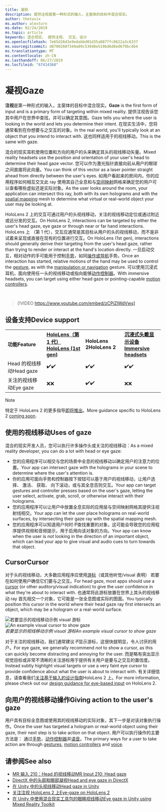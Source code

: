 ```yaml
---
title: 凝视
description: 提供注视是第一种形式的输入，主窗体的目标中混合现实。
author: thetuvix
ms.author: alexturn
ms.date: 02/24/2019
ms.topic: article
keywords: 混合现实、 提供注视、 交互，设计
ms.openlocfilehash: 7e65d26d3e9edabbd01d35a887ffc8622a3c6337
ms.sourcegitcommit: d8700260f349a09c53948e519bd6d8ed6f9bc4b4
ms.translationtype: MT
ms.contentlocale: zh-CN
ms.lasthandoff: 06/27/2019
ms.locfileid: "67414368"
---
```

# <a name="gaze"></a><span data-ttu-id="96303-104">凝视</span><span class="sxs-lookup"><span data-stu-id="96303-104">Gaze</span></span>

<span data-ttu-id="96303-105">**注视**是第一种形式的输入，主窗体的目标中混合现实。</span><span class="sxs-lookup"><span data-stu-id="96303-105">**Gaze** is the first form of input and is a primary form of targeting within mixed reality.</span></span> <span data-ttu-id="96303-106">提供注视告诉您其中用户在世界中查找，并可以确定其意图。</span><span class="sxs-lookup"><span data-stu-id="96303-106">Gaze tells you where the user is looking in the world and lets you determine their intent.</span></span> <span data-ttu-id="96303-107">在现实生活中，您将通常看到在你想要与之交互的对象。</span><span class="sxs-lookup"><span data-stu-id="96303-107">In the real world, you'll typically look at an object that you intend to interact with.</span></span> <span data-ttu-id="96303-108">这也同样适用于的视线移动。</span><span class="sxs-lookup"><span data-stu-id="96303-108">This is the same with gaze.</span></span>

<span data-ttu-id="96303-109">混合的现实耳机使用位置和方向的用户的头来确定其头的视线移动矢量。</span><span class="sxs-lookup"><span data-stu-id="96303-109">Mixed reality headsets use the position and orientation of your user's head to determine their head gaze vector.</span></span> <span data-ttu-id="96303-110">您可以作为激光指针直接向前从用户的眼球之间直接将此向量。</span><span class="sxs-lookup"><span data-stu-id="96303-110">You can think of this vector as a laser pointer straight ahead from directly between the user's eyes.</span></span> <span data-ttu-id="96303-111">如用户看起来的房间内，你的应用程序如何相互交叉此 ray 使用其自己全息和与[空间映射](spatial-mapping.md)网格来确定您的用户可以查看哪些虚拟还是实际对象。</span><span class="sxs-lookup"><span data-stu-id="96303-111">As the user looks around the room, your application can intersect this ray, both with its own holograms and with the [spatial mapping](spatial-mapping.md) mesh to determine what virtual or real-world object your user may be looking at.</span></span>

<span data-ttu-id="96303-112">HoloLens 2 上的交互可通过用户的头视线移动，关注的视线移动定位或通过附近或远分发的交互。</span><span class="sxs-lookup"><span data-stu-id="96303-112">On HoloLens 2, interactions can be targeted by either the user's head gaze, eye gaze or through near or far hand interactions.</span></span>
<span data-ttu-id="96303-113">HoloLens 上 （第 1 代），交互应通常是其目标从用户的头的视线移动，而不是非试着来呈现或直接在现有的位置进行交互。</span><span class="sxs-lookup"><span data-stu-id="96303-113">On HoloLens (1st gen), interactions should generally derive their targeting from the user's head gaze, rather than trying to render or interact at the hand's location directly.</span></span> <span data-ttu-id="96303-114">一旦启动交互，相对动作的手可能用于控制[手势](gestures.md)，如同[操作或导航](gestures.md#composite-gestures)手势。</span><span class="sxs-lookup"><span data-stu-id="96303-114">Once an interaction has started, relative motions of the hand may be used to control the [gesture](gestures.md), as with the [manipulation or navigation](gestures.md#composite-gestures) gesture.</span></span> <span data-ttu-id="96303-115">可以使用沉浸式耳机，面向使用任一头的视线移动或指向能够[动作控制器](motion-controllers.md)。</span><span class="sxs-lookup"><span data-stu-id="96303-115">With immersive headsets, you can target using either head gaze or pointing-capable [motion controllers](motion-controllers.md).</span></span>

<br>

>[!VIDEO https://www.youtube.com/embed/zCPiZlWdVws]

## <a name="device-support"></a><span data-ttu-id="96303-116">设备支持</span><span class="sxs-lookup"><span data-stu-id="96303-116">Device support</span></span>

<table>
    <colgroup>
    <col width="25%" />
    <col width="25%" />
    <col width="25%" />
    <col width="25%" />
    </colgroup>
    <tr>
        <td><span data-ttu-id="96303-117"><strong>功能</strong></span><span class="sxs-lookup"><span data-stu-id="96303-117"><strong>Feature</strong></span></span></td>
        <td><span data-ttu-id="96303-118"><a href="hololens-hardware-details.md"><strong>HoloLens（第 1 代）</strong></a></span><span class="sxs-lookup"><span data-stu-id="96303-118"><a href="hololens-hardware-details.md"><strong>HoloLens (1st gen)</strong></a></span></span></td>
        <td><span data-ttu-id="96303-119"><strong>HoloLens 2</strong></span><span class="sxs-lookup"><span data-stu-id="96303-119"><strong>HoloLens 2</strong></span></span></td>
        <td><span data-ttu-id="96303-120"><a href="immersive-headset-hardware-details.md"><strong>沉浸式头戴显示设备</strong></a></span><span class="sxs-lookup"><span data-stu-id="96303-120"><a href="immersive-headset-hardware-details.md"><strong>Immersive headsets</strong></a></span></span></td>
    </tr>
     <tr>
        <td><span data-ttu-id="96303-121">Head 的视线移动</span><span class="sxs-lookup"><span data-stu-id="96303-121">Head gaze</span></span></td>
        <td><span data-ttu-id="96303-122">✔️</span><span class="sxs-lookup"><span data-stu-id="96303-122">✔️</span></span></td>
        <td><span data-ttu-id="96303-123">✔️</span><span class="sxs-lookup"><span data-stu-id="96303-123">✔️</span></span></td>
        <td><span data-ttu-id="96303-124">✔️</span><span class="sxs-lookup"><span data-stu-id="96303-124">✔️</span></span></td>
    </tr>
     <tr>
        <td><span data-ttu-id="96303-125">关注的视线移动</span><span class="sxs-lookup"><span data-stu-id="96303-125">Eye gaze</span></span></td>
        <td><span data-ttu-id="96303-126">❌</span><span class="sxs-lookup"><span data-stu-id="96303-126">❌</span></span></td>
        <td><span data-ttu-id="96303-127">✔️</span><span class="sxs-lookup"><span data-stu-id="96303-127">✔️</span></span></td>
        <td><span data-ttu-id="96303-128">❌</span><span class="sxs-lookup"><span data-stu-id="96303-128">❌</span></span></td>
    </tr>
</table>

> [!NOTE]
> <span data-ttu-id="96303-129">特定于 HoloLens 2 的更多指导[即将推出](index.md#news-and-notes)。</span><span class="sxs-lookup"><span data-stu-id="96303-129">More guidance specific to HoloLens 2 [coming soon](index.md#news-and-notes).</span></span>


## <a name="uses-of-gaze"></a><span data-ttu-id="96303-130">使用的视线移动</span><span class="sxs-lookup"><span data-stu-id="96303-130">Uses of gaze</span></span>

<span data-ttu-id="96303-131">混合的现实开发人员，您可以执行许多操作头或关注的视线移动：</span><span class="sxs-lookup"><span data-stu-id="96303-131">As a mixed reality developer, you can do a lot with head or eye gaze:</span></span>
* <span data-ttu-id="96303-132">您的应用程序可以相交与您的场景中全息的视线移动以确定用户的注意力的位置。</span><span class="sxs-lookup"><span data-stu-id="96303-132">Your app can intersect gaze with the holograms in your scene to determine where the user's attention is.</span></span>
* <span data-ttu-id="96303-133">你的应用可面向手势和控制器按下按钮可以基于用户的视线移动，让用户选择、 激活、 获取、 向下滚动，或与其全息否则交互。</span><span class="sxs-lookup"><span data-stu-id="96303-133">Your app can target gestures and controller presses based on the user's gaze, letting the user select, activate, grab, scroll, or otherwise interact with their holograms.</span></span>
* <span data-ttu-id="96303-134">您的应用程序可以让用户中放置全息实际的应用层与空间映射网格其提供注视射线相交。</span><span class="sxs-lookup"><span data-stu-id="96303-134">Your app can let the user place holograms on real-world surfaces, by intersecting their gaze ray with the spatial mapping mesh.</span></span>
* <span data-ttu-id="96303-135">您的应用程序可以知道用户何时*不*查找重要的对象，这可能会导致您的应用程序提供视频和音频提示，用于启用向该对象的方向。</span><span class="sxs-lookup"><span data-stu-id="96303-135">Your app can know when the user is *not* looking in the direction of an important object, which can lead your app to give visual and audio cues to turn towards that object.</span></span>

## <a name="cursor"></a><span data-ttu-id="96303-136">Cursor</span><span class="sxs-lookup"><span data-stu-id="96303-136">Cursor</span></span>

<span data-ttu-id="96303-137">对于头的视线移动，大多数应用程序应使用[游标](cursors.md)（或其他听觉/visual 表明） 若要在如何使用户确信它们要与之交互。</span><span class="sxs-lookup"><span data-stu-id="96303-137">For head gaze, most apps should use a [cursor](cursors.md) (or other auditory/visual indication) to give the user confidence in what they're about to interact with.</span></span> <span data-ttu-id="96303-138">也通常将此游标放置在世界上其头的视线移动 ray 首先相交一个对象，它可能是一张全息图或实际的图面。</span><span class="sxs-lookup"><span data-stu-id="96303-138">You typically position this cursor in the world where their head gaze ray first intersects an object, which may be a hologram or a real-world surface.</span></span>

<span data-ttu-id="96303-139">![若要显示的视线移动示例 visual 游标](images/cursor.jpg)</span><span class="sxs-lookup"><span data-stu-id="96303-139">![An example visual cursor to show gaze](images/cursor.jpg)</span></span><br>
<span data-ttu-id="96303-140">*若要显示的视线移动示例 visual 游标*</span><span class="sxs-lookup"><span data-stu-id="96303-140">*An example visual cursor to show gaze*</span></span>

<span data-ttu-id="96303-141">对于关注的视线移动，我们通常建议*不*显示游标，这很快就明显，令人讨厌的用户。</span><span class="sxs-lookup"><span data-stu-id="96303-141">For eye gaze, we generally recommend *not* to show a cursor, as this can quickly become distracting and annoying for the user.</span></span> <span data-ttu-id="96303-142">而是略有突出显示视觉目标或非常不清晰的关注游标用于提供有关用户是要与之交互的置信度。</span><span class="sxs-lookup"><span data-stu-id="96303-142">Instead subtly highlight visual targets or use a very faint eye cursor to provide confidence about what the user is about to interact with.</span></span> <span data-ttu-id="96303-143">有关详细信息，请查看我们[关注基于输入的设计指南](eye-tracking.md)HoloLens 2 上。</span><span class="sxs-lookup"><span data-stu-id="96303-143">For more information, please check out our [design guidance for eye-based input](eye-tracking.md) on HoloLens 2.</span></span>

## <a name="giving-action-to-the-users-gaze"></a><span data-ttu-id="96303-144">向用户的视线移动操作</span><span class="sxs-lookup"><span data-stu-id="96303-144">Giving action to the user's gaze</span></span>

<span data-ttu-id="96303-145">用户具有目标全息图或使用其的视线移动的实际对象，其下一步是对该对象执行操作。</span><span class="sxs-lookup"><span data-stu-id="96303-145">Once the user has targeted a hologram or real-world object using their gaze, their next step is to take action on that object.</span></span> <span data-ttu-id="96303-146">用户可以执行操作的主要方法是： 通过[手势](gestures.md)，[动作控制器](motion-controllers.md)并[语音](voice-input.md)。</span><span class="sxs-lookup"><span data-stu-id="96303-146">The primary ways for a user to take action are through [gestures](gestures.md), [motion controllers](motion-controllers.md) and [voice](voice-input.md).</span></span>

## <a name="see-also"></a><span data-ttu-id="96303-147">请参阅</span><span class="sxs-lookup"><span data-stu-id="96303-147">See also</span></span>
* [<span data-ttu-id="96303-148">MR 输入 210：Head 的视线移动</span><span class="sxs-lookup"><span data-stu-id="96303-148">MR Input 210: Head gaze</span></span>](holograms-210.md)
* [<span data-ttu-id="96303-149">DirectX 中的头部和眼部凝视</span><span class="sxs-lookup"><span data-stu-id="96303-149">Head and eye gaze in DirectX</span></span>](gaze-in-directx.md)
* [<span data-ttu-id="96303-150">在 Unity 中的头视线移动</span><span class="sxs-lookup"><span data-stu-id="96303-150">Head gaze in Unity</span></span>](gaze-in-unity.md)
* [<span data-ttu-id="96303-151">关注注视 HoloLens 2 上</span><span class="sxs-lookup"><span data-stu-id="96303-151">Eye-gaze on HoloLens 2</span></span>](eye-tracking.md)
* [<span data-ttu-id="96303-152">在 Unity 中使用混合现实工具包的眼睛视线移动</span><span class="sxs-lookup"><span data-stu-id="96303-152">Eye gaze in Unity using Mixed Reality Toolkit</span></span>](https://aka.ms/mrtk-eyes)
